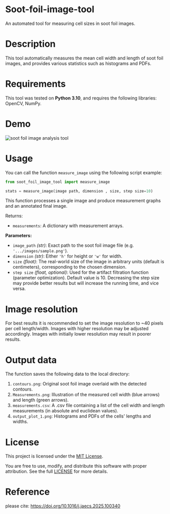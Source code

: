 # Soot-foil-image-tool

An automated tool for measuring cell sizes in soot foil images.

# Description 

This tool automatically measures the mean cell width and length of soot foil images, and provides various statistics such as histograms and PDFs.

# Requirements

This tool was tested on **Python 3.10**, and requires the following libraries: OpenCV, NumPy.

# Demo

![soot foil image analysis tool](https://github.com/user-attachments/assets/ec6161fb-d356-4df0-9bd7-228b079e660a)

# Usage

You can call the function `measure_image` using the following script example:

```python
from soot_foil_image_tool import measure_image

stats = measure_image(image path, dimension , size, step size=10)
```
This function processes a single image and produce measurement graphs and an annotated final image.

Returns:

- `measurements`: A dictionary with measurement arrays.
        
**Parameters:**
- `image_path` *(str)*: Exact path to the soot foil image file (e.g. `'.../images/sample.png'`).
- `dimension` *(str)*: Either `'h'` for height or `'w'` for width.  
- `size` *(float)*: The real-world size of the image in arbitrary units (default is centimeters), corresponding to the chosen dimension.
- `step size` *(float, optional)*: Used for the artifact filtration function (parameter optimization). Default value is 10. Decreasing the step size may provide better results but will increase the running time, and vice versa.

# Image resolution

For best results it is recommended to set the image resolution to ~40 pixels per cell length/width. Images with higher resolution may be adjusted accordingly. Images with initially lower resolution may result in poorer results.

# Output data

The function saves the following data to the local directory:

1. `contours.png`: Original soot foil image overlaid with the detected contours.
2. `Measurements.png`: Illustration of the measured cell width (blue arrows) and length (green arrows).
3. `measurements.csv`: A .csv file containing a list of the cell width and length measurements (in absolute and euclidean values).
4. `output_plot_1.png`: Histograms and PDFs of the cells' lengths and widths.

# License

This project is licensed under the [MIT License](https://opensource.org/licenses/MIT).

You are free to use, modify, and distribute this software with proper attribution. See the full [LICENSE](https://opensource.org/licenses/MIT) for more details.

# Reference

please cite: https://doi.org/10.1016/j.jaecs.2025.100340
